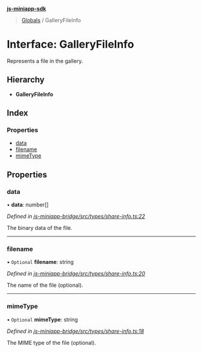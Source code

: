 **[js-miniapp-sdk](../README.md)**

> [Globals](../README.md) / GalleryFileInfo

# Interface: GalleryFileInfo

Represents a file in the gallery.

## Hierarchy

* **GalleryFileInfo**

## Index

### Properties

* [data](galleryfileinfo.md#data)
* [filename](galleryfileinfo.md#filename)
* [mimeType](galleryfileinfo.md#mimetype)

## Properties

### data

•  **data**: number[]

*Defined in [js-miniapp-bridge/src/types/share-info.ts:22](https://github.com/rakutentech/js-miniapp/blob/759cace/js-miniapp-bridge/src/types/share-info.ts#L22)*

The binary data of the file.

___

### filename

• `Optional` **filename**: string

*Defined in [js-miniapp-bridge/src/types/share-info.ts:20](https://github.com/rakutentech/js-miniapp/blob/759cace/js-miniapp-bridge/src/types/share-info.ts#L20)*

The name of the file (optional).

___

### mimeType

• `Optional` **mimeType**: string

*Defined in [js-miniapp-bridge/src/types/share-info.ts:18](https://github.com/rakutentech/js-miniapp/blob/759cace/js-miniapp-bridge/src/types/share-info.ts#L18)*

The MIME type of the file (optional).
